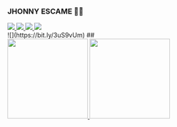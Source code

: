 ### JHONNY ESCAME 👨‍💻

<div> 
  <a href="http://instagram.com/escame" target="_blank">
    <img src="https://img.shields.io/badge/-Instagram-%23E4405F?style=for-the-badge&logo=instagram&logoColor=white" target="_blank">
  </a>
  <a href = "mailto:jhonny.escame@gmail.com">
    <img src="https://img.shields.io/badge/-Gmail-%23333?style=for-the-badge&logo=gmail&logoColor=white" target="_blank">
  </a>
  <a href="https://www.linkedin.com/in/jhonnyescame/" target="_blank">
    <img src="https://img.shields.io/badge/-LinkedIn-%230077B5?style=for-the-badge&logo=linkedin&logoColor=white" target="_blank">
  </a> 
  <a href="https://open.spotify.com/track/5qc2S7Rvv8dCu9UYCiZGP1?si=9b6da0ef94a44a83" target="_blank">
    <img src="https://img.shields.io/badge/Spotify-1ED760?&style=for-the-badge&logo=spotify&logoColor=white" target="_blank">
  </a>
</div>
![](https://bit.ly/3uS9vUm)
##

 <div>
  <a href="https://github.com/jhonnyescame">
  <img height="180em" src="https://github-readme-stats.vercel.app/api?username=jhonnyescame&show_icons=true&theme=dark&include_all_commits=true&count_private=true"/>
  <img height="180em" src="https://github-readme-stats.vercel.app/api/top-langs/?username=jhonnyescame&layout=compact&langs_count=7&theme=dark"/>
</div>
  

 



